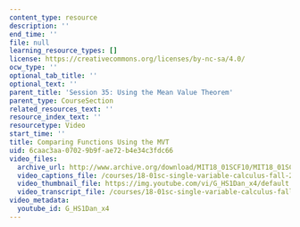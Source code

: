 ```yaml
---
content_type: resource
description: ''
end_time: ''
file: null
learning_resource_types: []
license: https://creativecommons.org/licenses/by-nc-sa/4.0/
ocw_type: ''
optional_tab_title: ''
optional_text: ''
parent_title: 'Session 35: Using the Mean Value Theorem'
parent_type: CourseSection
related_resources_text: ''
resource_index_text: ''
resourcetype: Video
start_time: ''
title: Comparing Functions Using the MVT
uid: 6caac3aa-0702-9b9f-ae72-b4e34c3fdc66
video_files:
  archive_url: http://www.archive.org/download/MIT18_01SCF10/MIT18_01SCF10Rec_26_300k.mp4
  video_captions_file: /courses/18-01sc-single-variable-calculus-fall-2010/c8b034f1cc5e59a9a8ffb41f0cfed481_G_HS1Dan_x4.vtt
  video_thumbnail_file: https://img.youtube.com/vi/G_HS1Dan_x4/default.jpg
  video_transcript_file: /courses/18-01sc-single-variable-calculus-fall-2010/c34fac441fdde91f6b0429664aacafd0_G_HS1Dan_x4.pdf
video_metadata:
  youtube_id: G_HS1Dan_x4
---
```

